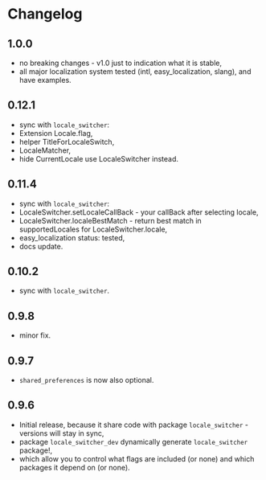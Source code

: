 # Changelog

## 1.0.0

* no breaking changes - v1.0 just to indication what it is stable,
* all major localization system tested (intl, easy_localization, slang),
  and have examples.

## 0.12.1

* sync with `locale_switcher`:
* Extension Locale.flag,
* helper TitleForLocaleSwitch,
* LocaleMatcher,
* hide CurrentLocale use LocaleSwitcher instead.

## 0.11.4

* sync with `locale_switcher`:
* LocaleSwitcher.setLocaleCallBack - your callBack after selecting locale,
* LocaleSwitcher.localeBestMatch - return best match in supportedLocales for LocaleSwitcher.locale,
* easy_localization status: tested,
* docs update.

## 0.10.2

* sync with `locale_switcher`.

## 0.9.8

* minor fix.

## 0.9.7

* `shared_preferences` is now also optional.

## 0.9.6

* Initial release, because it share code with package `locale_switcher` - versions
  will stay in sync,
* package `locale_switcher_dev` dynamically generate `locale_switcher` package!,
* which allow you to control what flags are included (or none)
  and which packages it depend on (or none).



